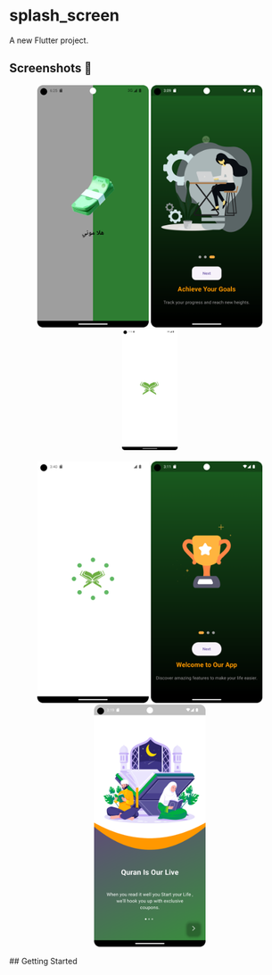 # splash_screen

A new Flutter project.

## Screenshots 📸

<p align="center">
  <img src="1.png" alt="Screenshot 1" width="200"/>
  <img src="3.png" alt="Screenshot 2" width="200"/>
  <img src="4.png" alt="Screenshot 3" width="100"/>  <br><br>
  <img src="5.png" alt="Screenshot 4" width="200"/>
  <img src="6.png" alt="Screenshot 5" width="200"/>
  <img src="7.png" alt="Screenshot 5" width="200"/>
</p>
## Getting Started
